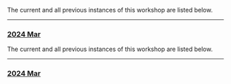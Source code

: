 The current and all previous instances of this workshop are listed below.
<hr>
<div class='workshop-list'>
<h3><a href='https://SciLifeLab-Training.github.io/train-the-trainer/2403/'>2024 Mar</a></h3></div>
The current and all previous instances of this workshop are listed below.
<hr>
<div class='workshop-list'>
<h3><a href='https://SciLifeLab-Training.github.io/train-the-trainer/2403/'>2024 Mar</a></h3></div>
